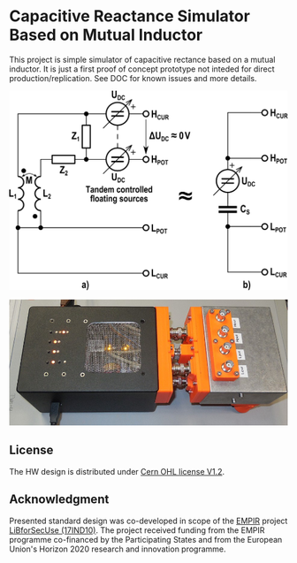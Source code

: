 # Capacitive Reactance Simulator Based on Mutual Inductor

This project is simple simulator of capacitive rectance based on a mutual inductor.
It is just a first proof of concept prototype not inteded for direct production/replication.
See DOC for known issues and more details.

![Z-sim-mutual](./imgz/Z_sim_principle.png)

![Protoype](./imgz/zsim_pic_1.jpg)

## License
The HW design is distributed under [Cern OHL license V1.2](./cern_ohl_v_1_2.pdf). 

## Acknowledgment
Presented standard design was co-developed in scope of the [EMPIR](http://msu.euramet.org/calls.html) 
project [LiBforSecUse (17IND10)](https://www.ptb.de/empir2018/libforsecuse/home/).
The project received funding from the EMPIR programme co-financed by the Participating States 
and from the European Union's Horizon 2020 research and innovation programme.
